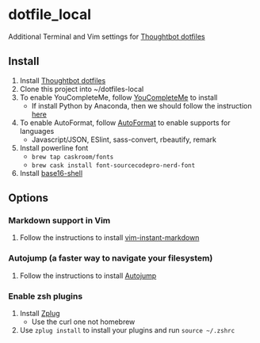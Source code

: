 # dotfile_local
Additional Terminal and Vim settings for [Thoughtbot dotfiles](https://github.com/thoughtbot/dotfiles)

## Install
1. Install [Thoughtbot dotfiles](https://github.com/thoughtbot/dotfiles)
2. Clone this project into ~/dotfiles-local
3. To enable YouCompleteMe, follow [YouCompleteMe](https://github.com/Valloric/YouCompleteMe#installation) to install
    * If install Python by Anaconda, then we should follow the instruction [here](https://github.com/Valloric/YouCompleteMe/issues/1241#issuecomment-335051278)
4. To enable AutoFormat, follow [AutoFormat](https://github.com/Chiel92/vim-autoformat#default-formatprograms) to enable supports for languages
    * Javascript/JSON, ESlint, sass-convert, rbeautify, remark
5. Install powerline font
    * `brew tap caskroom/fonts`
    * `brew cask install font-sourcecodepro-nerd-font`
6. Install [base16-shell](https://github.com/chriskempson/base16-shell)

## Options
### Markdown support in Vim
1. Follow the instructions to install [vim-instant-markdown](https://github.com/suan/vim-instant-markdown)

### Autojump (a faster way to navigate your filesystem)
1. Follow the instructions to install [Autojump](https://github.com/wting/autojump#name) 
### Enable zsh plugins
1. Install [Zplug](https://github.com/zplug/zplug#user-content-using-homebrew-os-x)
    * Use the curl one not homebrew
2. Use `zplug install` to install your plugins and run `source ~/.zshrc`

